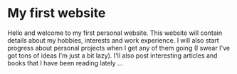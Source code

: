 # My first website
Hello and welcome to my first personal website. This website will contain details about my hobbies, interests and work experience.
I will also start progress about personal projects when I get any of them going (I swear I've got tons of ideas I'm just a bit lazy). I'll also post interesting articles and books that I have been reading lately ... 
